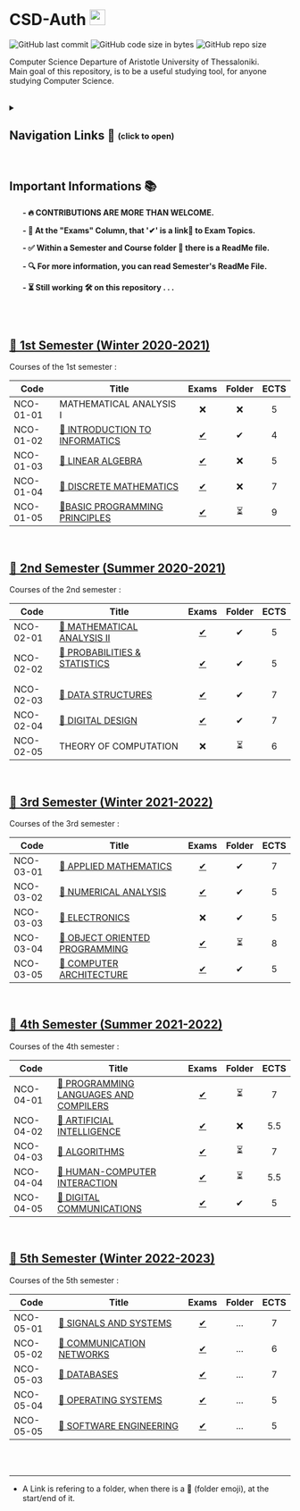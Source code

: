 # CSD-Auth <img src="CSD Logo.png" height="28">

<img alt="GitHub last commit" src="https://img.shields.io/github/last-commit/tsiggi/CSD-Auth"> <img alt="GitHub code size in bytes" src="https://img.shields.io/github/languages/code-size/tsiggi/CSD-Auth"> <img alt="GitHub repo size" src="https://img.shields.io/github/repo-size/tsiggi/CSD-Auth">

Computer Science Departure of Aristotle University of Thessaloniki. <br />
Main goal of this repository, is to be a useful studying tool, for anyone studying Computer Science. 
<br/>
<br/>

<details>
<summary>

## Navigation Links 🔗 <sub><sup>(click to open)</sup></sub>
</summary>

- [Important Informations](https://github.com/tsiggi/CSD-Auth#important-informations-) 📚
- [1st Semester](https://github.com/tsiggi/CSD-Auth#-1st-semester-winter-2020-2021) ✅      
- [2nd Semester](https://github.com/tsiggi/CSD-Auth#-2nd-semester-summer-2020-2021) ✅
- [3rd Semester](https://github.com/tsiggi/CSD-Auth#-3rd-semester-winter-2021-2022) ✅
- [4th Semester](https://github.com/tsiggi/CSD-Auth#-4th-semester-summer-2021-2022) ✅
- [5th Semester](https://github.com/tsiggi/CSD-Auth#-5th-semester-winter-2022-2023) ⏳
- 6th Semester
- 7th Semester
- 8th Semester

</details>

<br/>

## Important Informations 📚

&nbsp;&nbsp;&nbsp;&nbsp;&nbsp;&nbsp;__- 🔥 CONTRIBUTIONS ARE MORE THAN WELCOME.__ 
<!-- --
&nbsp;&nbsp;&nbsp;&nbsp;&nbsp;&nbsp;__- 🚨 A Link is refering to a folder, when there is a 📂 (folder emoji), at the end of it..__
<!---->
&nbsp;&nbsp;&nbsp;&nbsp;&nbsp;&nbsp;__- 💯 At the "Exams" Column, that '✔' is a link🔗 to Exam Topics.__

&nbsp;&nbsp;&nbsp;&nbsp;&nbsp;&nbsp;__- ✅ Within a Semester and Course folder 📁 there is a ReadMe file.__

&nbsp;&nbsp;&nbsp;&nbsp;&nbsp;&nbsp;__- 🔍 For more information, you can read Semester's ReadMe File.__

&nbsp;&nbsp;&nbsp;&nbsp;&nbsp;&nbsp;__- ⏳ Still working 🛠️ on this repository . . .__

<br /><br />


## [📁 1st Semester (Winter 2020-2021)](https://github.com/tsiggi/CSD-Auth/tree/main/1st%20Semester)

<!-- [Link for this folder]() -->

Courses of the 1st semester :

| Code      | Title                                | Exams | Folder | ECTS |
| --------- | ------------------------------------ | :---: | :----: | :--: |
| NCO-01-01 | MATHEMATICAL ANALYSIS I              | ❌    | ❌    | 5    |
| NCO-01-02 | [📂 INTRODUCTION TO INFORMATICS](https://github.com/tsiggi/CSD-Auth/tree/main/1st%20Semester/Introduction%20to%20Informatics)    | [✔](https://github.com/tsiggi/CSD-Auth/tree/main/1st%20Semester/Introduction%20to%20Informatics/%CE%98%CE%AD%CE%BC%CE%B1%CF%84%CE%B1) | ✔     | 4    |
| NCO-01-03 | [📂 LINEAR ALGEBRA](https://github.com/tsiggi/CSD-Auth/tree/main/1st%20Semester/Linear%20Algebra)                       | [✔](https://github.com/tsiggi/CSD-Auth/tree/main/1st%20Semester/Linear%20Algebra/%CE%98%CE%AD%CE%BC%CE%B1%CF%84%CE%B1)  | ❌    | 5    |
| NCO-01-04 | [📂 DISCRETE MATHEMATICS](https://github.com/tsiggi/CSD-Auth/tree/main/1st%20Semester/Discrete%20Mathematics)                   | [✔](https://github.com/tsiggi/CSD-Auth/tree/main/1st%20Semester/Discrete%20Mathematics/%CE%98%CE%AD%CE%BC%CE%B1%CF%84%CE%B1)  | ❌    | 7    |
| NCO-01-05 | [📂BASIC PROGRAMMING PRINCIPLES](https://github.com/tsiggi/CSD-Auth/tree/main/1st%20Semester/Basic%20Programming%20Principles)  &nbsp;&nbsp;&nbsp;&nbsp;&nbsp;&nbsp;&nbsp;&nbsp;&nbsp;&nbsp;&nbsp;&nbsp;&nbsp;&nbsp;&nbsp;&nbsp;&nbsp;&nbsp;    | [✔](https://github.com/tsiggi/CSD-Auth/tree/main/1st%20Semester/Basic%20Programming%20Principles/%CE%98%CE%AD%CE%BC%CE%B1%CF%84%CE%B1) | ⏳    | 9    |
<br/>



## [📁 2nd Semester (Summer 2020-2021)](https://github.com/tsiggi/CSD-Auth/tree/main/2nd%20Semester)
<!-- [Link for this folder]() -->

Courses of the 2nd semester :

| Code      | Title                                | Exams | Folder | ECTS |
| --------- | ------------------------------------ | :---: | :----: | :--: |
| NCO-02-01 | [📁 MATHEMATICAL ANALYSIS II](https://github.com/tsiggi/CSD-Auth/tree/main/2nd%20Semester/Mathematical%20Analysis%20II)       | [✔](https://github.com/tsiggi/CSD-Auth/tree/main/2nd%20Semester/Mathematical%20Analysis%20II/%CE%98%CE%AD%CE%BC%CE%B1%CF%84%CE%B1) | ✔     | 5    |
| NCO-02-02 | [📁 PROBABILITIES & STATISTICS](https://github.com/tsiggi/CSD-Auth/tree/main/2nd%20Semester/Probabilities%20%26%20Statistics) &nbsp;&nbsp;&nbsp;&nbsp;&nbsp;&nbsp;&nbsp;&nbsp;&nbsp;&nbsp;&nbsp;&nbsp;&nbsp;&nbsp;&nbsp;&nbsp;&nbsp;&nbsp;&nbsp;&nbsp;&nbsp;&nbsp;&nbsp;&nbsp;&nbsp;&nbsp;&nbsp;&nbsp;&nbsp; | [✔](https://github.com/tsiggi/CSD-Auth/tree/main/2nd%20Semester/Probabilities%20%26%20Statistics/%CE%98%CE%AD%CE%BC%CE%B1%CF%84%CE%B1) | ✔     | 5    |
| NCO-02-03 | [📁 DATA STRUCTURES](https://github.com/tsiggi/CSD-Auth/tree/main/2nd%20Semester/Data%20Structures)                                 | [✔](https://github.com/tsiggi/CSD-Auth/tree/main/2nd%20Semester/Data%20Structures/%CE%98%CE%AD%CE%BC%CE%B1%CF%84%CE%B1)  | ✔     | 7    |
| NCO-02-04 | [📁 DIGITAL DESIGN](https://github.com/tsiggi/CSD-Auth/tree/main/2nd%20Semester/Digital%20Design)                                  | [✔](https://github.com/tsiggi/CSD-Auth/tree/main/2nd%20Semester/Digital%20Design/%CE%98%CE%AD%CE%BC%CE%B1%CF%84%CE%B1) | ✔     | 7    |
| NCO-02-05 | THEORY OF COMPUTATION                | ❌    | ⏳    | 6    |
<br/>



## [📁 3rd Semester (Winter 2021-2022)](https://github.com/tsiggi/CSD-Auth/tree/main/3rd%20Semester)

<!-- [Link for this folder]() -->

Courses of the 3rd semester :

| Code      | Title                                | Exams | Folder | ECTS |
| --------- | ------------------------------------ | :---: | :----: | :--: |
| NCO-03-01 | [📁 APPLIED MATHEMATICS](https://github.com/tsiggi/CSD-Auth/tree/main/3rd%20Semester/Applied%20Mathematics)              | [✔](https://github.com/tsiggi/CSD-Auth/tree/main/3rd%20Semester/Applied%20Mathematics/%CE%98%CE%AD%CE%BC%CE%B1%CF%84%CE%B1)  | ✔     | 7    |
| NCO-03-02 | [📁 NUMERICAL ANALYSIS](https://github.com/tsiggi/CSD-Auth/tree/main/3rd%20Semester/Numerical-Analysis)                                | [✔](https://github.com/tsiggi/CSD-Auth/tree/main/3rd%20Semester/Numerical-Analysis/%CE%98%CE%AD%CE%BC%CE%B1%CF%84%CE%B1)  | ✔     | 5    |
| NCO-03-03 | [📁 ELECTRONICS](https://github.com/tsiggi/CSD-Auth/tree/main/3rd%20Semester/Electronics)                                       | ❌    | ✔     | 5    |
| NCO-03-04 | [📁 OBJECT ORIENTED PROGRAMMING](https://github.com/tsiggi/CSD-Auth/tree/main/3rd%20Semester/Object%20Oriented%20Programming) &nbsp;&nbsp;&nbsp;&nbsp;&nbsp;&nbsp;&nbsp;&nbsp;&nbsp;&nbsp;&nbsp;&nbsp;&nbsp;&nbsp;&nbsp;&nbsp;&nbsp;&nbsp;    | [✔](https://github.com/tsiggi/CSD-Auth/tree/main/3rd%20Semester/Object%20Oriented%20Programming/%CE%98%CE%AD%CE%BC%CE%B1%CF%84%CE%B1)  | ⏳    | 8    |
| NCO-03-05 | [📁 COMPUTER ARCHITECTURE](https://github.com/tsiggi/CSD-Auth/tree/main/3rd%20Semester/Computer%20Architecture)            | [✔](https://github.com/tsiggi/CSD-Auth/tree/main/3rd%20Semester/Computer%20Architecture/%CE%98%CE%AD%CE%BC%CE%B1%CF%84%CE%B1)  |  ✔    | 5    |
<br/>



## [📁 4th Semester (Summer 2021-2022)](https://github.com/tsiggi/CSD-Auth/tree/main/4th%20Semester)

<!-- [Link for this folder]() -->

Courses of the 4th semester :

| Code      | Title                                | Exams | Folder | ECTS |
| --------- | ------------------------------------ | :---: | :----: | :--: |
| NCO-04-01 | [📁 PROGRAMMING LANGUAGES AND  COMPILERS](https://github.com/tsiggi/CSD-Auth/tree/main/4th%20Semester/Programming%20Languages%20and%20Compilers)  | [✔](https://github.com/tsiggi/CSD-Auth/tree/main/4th%20Semester/Programming%20Languages%20and%20Compilers/%CE%98%CE%AD%CE%BC%CE%B1%CF%84%CE%B1)  | ⏳    | 7    |
| NCO-04-02 | [📁 ARTIFICIAL INTELLIGENCE](https://github.com/tsiggi/CSD-Auth/tree/main/4th%20Semester/Artificial%20Intelligence)  | [✔](https://github.com/tsiggi/CSD-Auth/tree/main/4th%20Semester/Artificial%20Intelligence/%CE%98%CE%AD%CE%BC%CE%B1%CF%84%CE%B1)  | ❌    | 5.5  |
| NCO-04-03 | [📁 ALGORITHMS](https://github.com/tsiggi/CSD-Auth/tree/main/4th%20Semester/Algorithms)   | [✔](https://github.com/tsiggi/CSD-Auth/tree/main/4th%20Semester/Algorithms/%CE%98%CE%AD%CE%BC%CE%B1%CF%84%CE%B1)  | ⏳    | 7    |
| NCO-04-04 | [📁 HUMAN-COMPUTER INTERACTION](https://github.com/tsiggi/CSD-Auth/tree/main/4th%20Semester/Human-Computer%20Interaction)     | [✔](https://github.com/tsiggi/CSD-Auth/tree/main/4th%20Semester/Human-Computer%20Interaction/%CE%98%CE%AD%CE%BC%CE%B1%CF%84%CE%B1)  | ⏳    | 5.5  |
| NCO-04-05 | [📁 DIGITAL COMMUNICATIONS](https://github.com/tsiggi/CSD-Auth/tree/main/4th%20Semester/Digital%20Communications)           | [✔](https://github.com/tsiggi/CSD-Auth/tree/main/4th%20Semester/Digital%20Communications/%CE%98%CE%AD%CE%BC%CE%B1%CF%84%CE%B1)  | ✔    | 5    |

<br/>



## [📁 5th Semester (Winter 2022-2023)](https://github.com/tsiggi/CSD-Auth/tree/main/5th%20Semester) 
<!-- [Link for this folder]() -->

Courses of the 5th semester :

| Code      | Title                                | Exams | Folder | ECTS |
| --------- | ------------------------------------ | :---: | :----: | :--: |
| NCO-05-01 | [📁 SIGNALS AND SYSTEMS](https://github.com/tsiggi/CSD-Auth/tree/main/5th%20Semester/Signals%20and%20Systems)                   | [✔](https://github.com/tsiggi/CSD-Auth/tree/main/5th%20Semester/Signals%20and%20Systems/%CE%98%CE%AD%CE%BC%CE%B1%CF%84%CE%B1)  | ...    | 7    |
| NCO-05-02 | [📁 COMMUNICATION NETWORKS](https://github.com/tsiggi/CSD-Auth/tree/main/5th%20Semester/Communication%20Networks) &nbsp;&nbsp;&nbsp;&nbsp;&nbsp;&nbsp;&nbsp;&nbsp;&nbsp;&nbsp;&nbsp;&nbsp;&nbsp;&nbsp;&nbsp;&nbsp;&nbsp;&nbsp;&nbsp;&nbsp;&nbsp;&nbsp;&nbsp;&nbsp;&nbsp;                                              | [✔](https://github.com/tsiggi/CSD-Auth/tree/main/5th%20Semester/Communication%20Networks/%CE%98%CE%AD%CE%BC%CE%B1%CF%84%CE%B1)  | ...    | 6    |
| NCO-05-03 | [📁 DATABASES](https://github.com/tsiggi/CSD-Auth/tree/main/5th%20Semester/Databases)  | [✔](https://github.com/tsiggi/CSD-Auth/tree/main/5th%20Semester/Databases/%CE%98%CE%AD%CE%BC%CE%B1%CF%84%CE%B1)  | ...    | 7    |
| NCO-05-04 | [📁 OPERATING SYSTEMS](https://github.com/tsiggi/CSD-Auth/tree/main/5th%20Semester/Operating%20Systems)    | [✔](https://github.com/tsiggi/CSD-Auth/tree/main/5th%20Semester/Operating%20Systems/%CE%98%CE%AD%CE%BC%CE%B1%CF%84%CE%B1)  | ...    | 5    |
| NCO-05-05 | [📁 SOFTWARE ENGINEERING](https://github.com/tsiggi/CSD-Auth/tree/main/5th%20Semester/Software%20Engineering)  | [✔](https://github.com/tsiggi/CSD-Auth/tree/main/5th%20Semester/Software%20Engineering/%CE%98%CE%AD%CE%BC%CE%B1%CF%84%CE%B1)  | ...    | 5    |
<br/>


<!-- 
## 6th Semester

[Link for this folder]()

Courses of the 6th semester

| Code      | Title                                       | ECTS | Folder |
| --------- | ------------------------------------------- | :--: | :----: |
| NDM-06-02 | STOCHASTIC SIGNAL PROCESSING                | -    | ❌    |
| NDM-06-04 | PATTERN RECOGNITION-STATISTICAL LEARNING    | -    | ❌    |
| NDM-07-04 | COMPUTER GRAPHICS                           | -    | ❌    |
| NDM-08-04 | BIOINFORMATICS I - COMPUTATIONAL BIOLOGY    | -    | ❌    |
| NET-06-01 | 	MOBILE DEVICE INTERFACES                  | -    | ❌    |
|    ...    |                    ...                      | ...  |  ...  |
<br/>


-->

<br />
<hr />

- A Link is refering to a folder, when there is a 📂 (folder emoji), at the start/end of it. 
